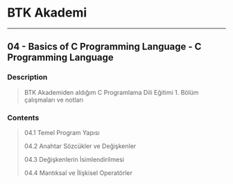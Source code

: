 # BTK Akademi
___

## 04 - Basics of C Programming Language - C Programming Language

### Description
> BTK Akademiden aldığım C Programlama Dili Eğitimi 1. Bölüm çalışmaları ve notları

### Contents
> 04.1 Temel Program Yapısı
> 
> 04.2 Anahtar Sözcükler ve Değişkenler
> 
> 04.3 Değişkenlerin İsimlendirilmesi
> 
> 04.4 Mantıksal ve İlişkisel Operatörler
